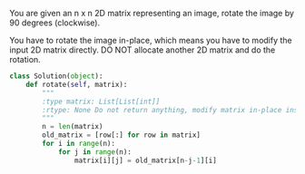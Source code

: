 You are given an n x n 2D matrix representing an image, rotate the image by 90 degrees (clockwise).

You have to rotate the image in-place, which means you have to modify the input 2D matrix directly. DO NOT allocate another 2D matrix and do the rotation.

``` Python
class Solution(object):
    def rotate(self, matrix):
        """
        :type matrix: List[List[int]]
        :rtype: None Do not return anything, modify matrix in-place instead.
        """
        n = len(matrix)
        old_matrix = [row[:] for row in matrix]
        for i in range(n):
            for j in range(n):
                matrix[i][j] = old_matrix[n-j-1][i]
```
